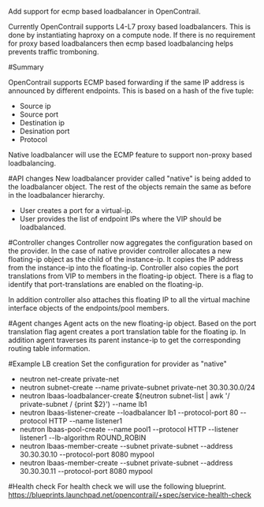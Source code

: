 Add support for ecmp based loadbalancer in OpenContrail.

Currently OpenContrail supports L4-L7 proxy based loadbalancers. This is done by instantiating haproxy on a compute node. If there is no requirement for proxy based loadbalancers then ecmp based loadbalancing helps prevents traffic tromboning.

#Summary

OpenContrail supports ECMP based forwarding if the same IP address is announced by different endpoints. This is based on a hash of the five tuple:
* Source ip
* Source port
* Destination ip
* Desination port
* Protocol

Native loadbalancer will use the ECMP feature to support non-proxy based loadbalancing.

#API changes
New loadbalancer provider called "native" is being added to the loadbalancer object. The rest of the objects remain the same as before in the loadbalancer hierarchy.

* User creates a port for a virtual-ip.
* User provides the list of endpoint IPs where the VIP should be loadbalanced.

#Controller changes
Controller now aggregates the configuration based on the provider. In the case of native provider controller allocates a new floating-ip object as the child of the instance-ip. It copies the IP address from the instance-ip into the floating-ip. Controller also copies the port translations from VIP to members in the floating-ip object. There is a flag to identify that port-translations are enabled on the floating-ip.

In addition controller also attaches this floating IP to all the virtual machine interface objects of the endpoints/pool members.

#Agent changes
Agent acts on the new floating-ip object. Based on the port translation flag agent creates a port translation table for the floating ip. In addition agent traverses its parent instance-ip to get the corresponding routing table information.

#Example LB creation
Set the configuration for provider as "native"

* neutron net-create private-net
* neutron subnet-create --name private-subnet private-net 30.30.30.0/24
* neutron lbaas-loadbalancer-create $(neutron subnet-list | awk '/ private-subnet / {print $2}') --name lb1
* neutron lbaas-listener-create --loadbalancer lb1 --protocol-port 80 --protocol HTTP --name listener1
* neutron lbaas-pool-create --name pool1 --protocol HTTP --listener listener1 --lb-algorithm ROUND_ROBIN
* neutron lbaas-member-create --subnet private-subnet --address 30.30.30.10 --protocol-port 8080 mypool
* neutron lbaas-member-create --subnet private-subnet --address 30.30.30.11 --protocol-port 8080 mypool

#Health check
For health check we will use the following blueprint.
https://blueprints.launchpad.net/opencontrail/+spec/service-health-check